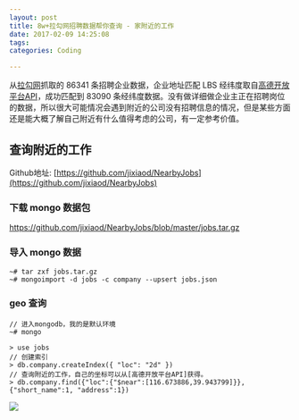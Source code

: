 ```yaml
---
layout: post
title: 8w+拉勾网招聘数据帮你查询 - 家附近的工作
date: 2017-02-09 14:25:08
tags:
categories: Coding

---
```


从[拉勾网](https://www.lagou.com/)抓取的 86341 条招聘企业数据，企业地址匹配 LBS 经纬度取自[高德开放平台API](http://lbs.amap.com/console/show/picker)，成功匹配到 83090 条经纬度数据。没有做详细做企业主正在招聘岗位的数据，所以很大可能情况会遇到附近的公司没有招聘信息的情况，但是某些方面还是能大概了解自己附近有什么值得考虑的公司，有一定参考价值。

## 查询附近的工作

Github地址: [https://github.com/jixiaod/NearbyJobs](https://github.com/jixiaod/NearbyJobs)

### 下载 mongo 数据包 

https://github.com/jixiaod/NearbyJobs/blob/master/jobs.tar.gz

### 导入 mongo 数据

```
~# tar zxf jobs.tar.gz
~# mongoimport -d jobs -c company --upsert jobs.json   
```

### geo 查询

```
// 进入mongodb，我的是默认环境
~# mongo
```

```
> use jobs
// 创建索引
> db.company.createIndex({ "loc": "2d" })
// 查询附近的工作，自己的坐标可以从[高德开放平台API]获得。
> db.company.find({"loc":{"$near":[116.673886,39.943799]}},{"short_name":1, "address":1})
```

![](https://raw.githubusercontent.com/jixiaod/NearbyJobs/master/nearby-jobs.png)
